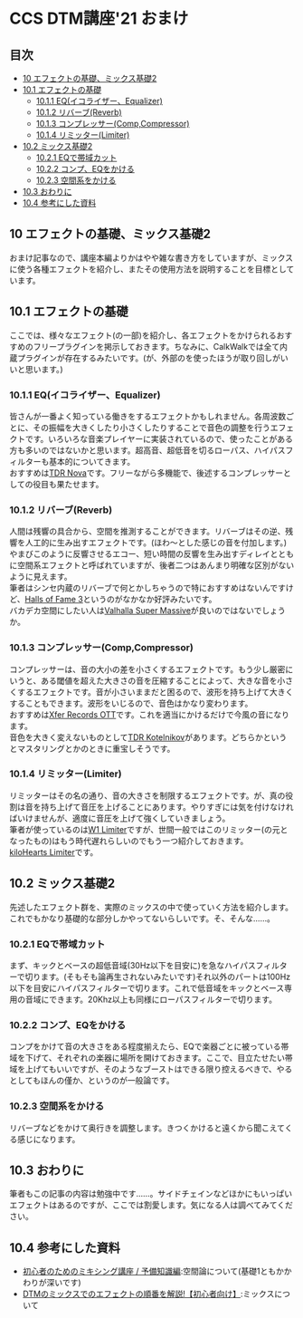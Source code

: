 <!-- omit in toc -->
# CCS DTM講座'21 おまけ
<!-- omit in toc -->
## 目次

- [10 エフェクトの基礎、ミックス基礎2](#10-エフェクトの基礎ミックス基礎2)
- [10.1 エフェクトの基礎](#101-エフェクトの基礎)
	- [10.1.1 EQ(イコライザー、Equalizer)](#1011-eqイコライザーequalizer)
	- [10.1.2 リバーブ(Reverb)](#1012-リバーブreverb)
	- [10.1.3 コンプレッサー(Comp,Compressor)](#1013-コンプレッサーcompcompressor)
	- [10.1.4 リミッター(Limiter)](#1014-リミッターlimiter)
- [10.2 ミックス基礎2](#102-ミックス基礎2)
	- [10.2.1 EQで帯域カット](#1021-eqで帯域カット)
	- [10.2.2 コンプ、EQをかける](#1022-コンプeqをかける)
	- [10.2.3 空間系をかける](#1023-空間系をかける)
- [10.3 おわりに](#103-おわりに)
- [10.4 参考にした資料](#104-参考にした資料)

## 10 エフェクトの基礎、ミックス基礎2

おまけ記事なので、講座本編よりかはやや雑な書き方をしていますが、ミックスに使う各種エフェクトを紹介し、またその使用方法を説明することを目標としています。

## 10.1 エフェクトの基礎

ここでは、様々なエフェクト(の一部)を紹介し、各エフェクトをかけられるおすすめのフリープラグインを掲示しておきます。ちなみに、CalkWalkでは全て内蔵プラグインが存在するみたいです。(が、外部のを使ったほうが取り回しがいいと思います。)

### 10.1.1 EQ(イコライザー、Equalizer)

皆さんが一番よく知っている働きをするエフェクトかもしれません。各周波数ごとに、その振幅を大きくしたり小さくしたりすることで音色の調整を行うエフェクトです。いろいろな音楽プレイヤーに実装されているので、使ったことがある方も多いのではないかと思います。超高音、超低音を切るローパス、ハイパスフィルターも基本的についてきます。  
おすすめは[TDR Nova](https://www.tokyodawn.net/tdr-nova/)です。フリーながら多機能で、後述するコンプレッサーとしての役目も果たせます。

### 10.1.2 リバーブ(Reverb)

人間は残響の具合から、空間を推測することができます。リバーブはその逆、残響を人工的に生み出すエフェクトです。(ほわ～とした感じの音を付加します。)やまびこのように反響させるエコー、短い時間の反響を生み出すディレイとともに空間系エフェクトと呼ばれていますが、後者二つはあんまり明確な区別がないように見えます。  
筆者はシンセ内蔵のリバーブで何とかしちゃうので特におすすめはないんですけど、[Halls of Fame 3](https://www.bestservice.com/halls_of_fame_3_free.html)というのがなかなか好評みたいです。  
バカデカ空間にしたい人は[Valhalla Super Massive](https://valhalladsp.com/shop/reverb/valhalla-supermassive/)が良いのではないでしょうか。

### 10.1.3 コンプレッサー(Comp,Compressor)

コンプレッサーは、音の大小の差を小さくするエフェクトです。もう少し厳密にいうと、ある閾値を超えた大きさの音を圧縮することによって、大きな音を小さくするエフェクトです。音が小さいままだと困るので、波形を持ち上げて大きくすることもできます。波形をいじるので、音色はかなり変わります。  
おすすめは[Xfer Records OTT](https://xferrecords.com/freeware/)です。これを適当にかけるだけで今風の音になります。  
音色を大きく変えないものとして[TDR Kotelnikov](https://www.tokyodawn.net/tdr-kotelnikov/)があります。どちらかというとマスタリングとかのときに重宝しそうです。

### 10.1.4 リミッター(Limiter)

リミッターはその名の通り、音の大きさを制限するエフェクトです。が、真の役割は音を持ち上げて音圧を上げることにあります。やりすぎには気を付けなければいけませんが、適度に音圧を上げて強くしていきましょう。  
筆者が使っているのは[W1 Limiter](http://www.yohng.com/software/w1limit.html)ですが、世間一般ではこのリミッター(の元となったもの)はもう時代遅れらしいのでもう一つ紹介しておきます。  
[kiloHearts Limiter](https://kilohearts.com/products/limiter)です。

## 10.2 ミックス基礎2

先述したエフェクト群を、実際のミックスの中で使っていく方法を紹介します。これでもかなり基礎的な部分しかやってないらしいです。そ、そんな……。

### 10.2.1 EQで帯域カット

まず、キックとベースの超低音域(30Hz以下を目安に)を急なハイパスフィルターで切ります。(そもそも論再生されないみたいです)それ以外のパートは100Hz以下を目安にハイパスフィルターで切ります。これで低音域をキックとベース専用の音域にできます。20Khz以上も同様にローパスフィルターで切ります。

### 10.2.2 コンプ、EQをかける

コンプをかけて音の大きさをある程度揃えたら、EQで楽器ごとに被っている帯域を下げて、それぞれの楽器に場所を開けておきます。ここで、目立たせたい帯域を上げてもいいですが、そのようなブーストはできる限り控えるべきで、やるとしてもほんの僅か、というのが一般論です。

### 10.2.3 空間系をかける

リバーブなどをかけて奥行きを調整します。きつくかけると遠くから聞こえてくる感じになります。

## 10.3 おわりに

筆者もこの記事の内容は勉強中です……。サイドチェインなどほかにもいっぱいエフェクトはあるのですが、ここでは割愛します。気になる人は調べてみてください。

## 10.4 参考にした資料

- [初心者のためのミキシング講座 / 予備知識編](https://chanoma.realfreedom.jp/archives/3059):空間論について(基礎1ともかかわりが深いです)
- [DTMのミックスでのエフェクトの順番を解説!【初心者向け】](https://dtmhacker.com/mixing-effect-order/):ミックスについて
